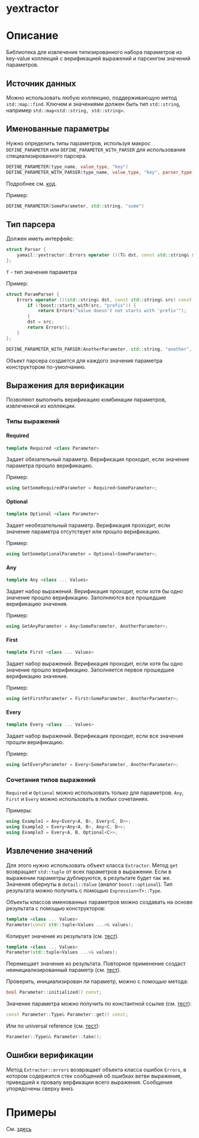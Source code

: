 yextractor
==========

# Описание

Библиотека для извлечения типизированного набора параметров из key-value
коллекций с верификацией выражений и парсингом значений параметров.

## Источник данных

Можно использовать любую коллекцию, поддерживающую метод ```std::map::find```.
Ключем и значениями должен быть тип ```std::string```,
например ```std::map<std::string, std::string>```.

## Именованные параметры

Нужно определить типы параметров, используя макрос ```DEFINE_PARAMETER``` или
```DEFINE_PARAMETER_WITH_PARSER``` для использования специализированного парсера.

```c++
DEFINE_PARAMETER(type_name, value_type, "key")
DEFINE_PARAMETER_WITH_PARSER(type_name, value_type, "key", parser_type)
```

Подробнее см. [код](include/yamail/yextractor/parameter.hpp).

Пример:

```c++
DEFINE_PARAMETER(SomeParameter, std::string, "some")
```

## Тип парсера

Должен иметь интерфейс:

```c++
struct Parser {
    yamail::yextractor::Errors operator ()(T& dst, const std::string& src) const;
};
```

```T``` - тип значения параметра

Пример:
```c++
struct ParamParser {
    Errors operator ()(std::string& dst, const std::string& src) const {
        if (!boost::starts_with(src, "prefix")) {
            return Errors("value doesn't not starts with 'prefix'");
        }
        dst = src;
        return Errors();
    }
};

DEFINE_PARAMETER_WITH_PARSER(AnotherParameter, std::string, "another", ParamParser)
```

Объект парсера создается для каждого значения параметра конструктором по-умолчанию.

## Выражения для верификации

Позволяют выполнить верификацию комбинации параметров, извлеченной из коллекции.

### Типы выражений

#### Required

```c++
template Required <class Parameter>
```

Задает обязательный параметр. Верификация проходит, если значение параметра прошло верификацию.

Пример:

```c++
using GetSomeRequiredParameter = Required<SomeParameter>;
```

#### Optional

```c++
template Optional <class Parameter>
```

Задает необязательный параметр. Верификация проходит, если значение параметра отсутствует или прошло верификацию.

Пример:
```c++
using GetSomeOptionalParameter = Optional<SomeParameter>;
```

#### Any

```c++
template Any <class ... Values>
```

Задает набор выражений. Верификация проходит, если хотя бы одно значение прошло верификацию.
Заполняются все прошедшие верификацию значения.

Пример:

```c++
using GetAnyParameter = Any<SomeParameter, AnotherParameter>;
```

#### First

```c++
template First <class ... Values>
```

Задает набор выражений. Верификация проходит, если хотя бы одно значение прошло верификацию.
Заполняется первое прошедшее верификацию значение.

Пример:

```c++
using GetFirstParameter = First<SomeParameter, AnotherParameter>;
```

#### Every

```c++
template Every <class ... Values>
```

Задает набор выражений. Верификация проходит, если все значения прошли верификацию.

Пример:

```c++
using GetEveryParameter = Every<SomeParameter, AnotherParameter>;
```

### Сочетания типов выражений

```Required``` и ```Optional``` можно использовать только для параметров.
```Any```, ```First``` и ```Every``` можно использовать в любых сочетаниях.

Примеры:
```c++
using Example1 = Any<Every<A, B>, Every<C, D>>;
using Example2 = Every<Any<A, B>, Any<C, D>>;
using Example3 = Every<A, B, Optional<C>>;
```

## Извлечение значений

Для этого нужно использовать объект класса ```Extractor```.
Метод ```get``` возвращает ```std::tuple``` от всех параметров в выражении.
Если в выражении параметры дублируются, в результате будет так же.
Значения обернуты в ```detail::Value``` (аналог ```boost::optional```).
Тип результата можно получить с помощью ```Expression<T>::Type```.

Объекты классов именованных параметров можно создавать на основе результата с
помощью конструкторов:
```c++
template <class ... Values>
Parameter(const std::tuple<Values ...>& values);
```

Копирует значение из результата (см. [тест](tests/parameter.cpp#L25-L37)).

```c++
template <class ... Values>
Parameter(std::tuple<Values ...>& values);
```

Перемещает значение из результата. Повторное применение создаст
неинициализированный параметр (см. [тест](tests/parameter.cpp#L39-L50)).

Проверить, инициализирован ли параметр, можно с помощью метода:
```c++
bool Parameter::initialized() const;
```

Значение параметра можно получить по константной ссылке (см. [тест](tests/parameter.cpp#L65-L69)):
```c++
const Parameter::Type& Parameter::get() const;
```

Или по universal reference (см. [тест](tests/parameter.cpp#L71-L77)):
```c++
Parameter::Type&& Parameter::take();
```

## Ошибки верификации

Метод ```Extractor::errors``` возвращает объекта класса ошибок ```Errors```,
в котором содержится стек сообщений об ошибках ветви выражения, приведшей к
провалу верфикации всего выражения. Сообщения упорядочены сверху вниз.

# Примеры

См. [здесь](examples/main.cpp)

